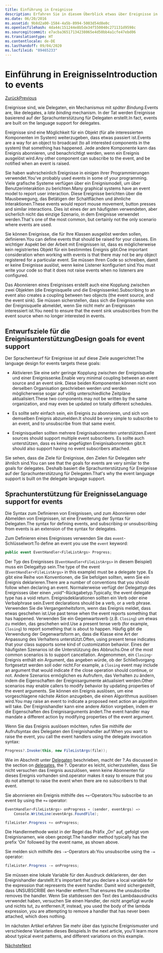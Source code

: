 ```yaml
---
title: Einführung in Ereignisse
description: Erfahren Sie in diesem Überblick etwas über Ereignisse in .NET Core und über Ziele beim Sprachentwurf für Ereignisse.
ms.date: 06/20/2016
ms.assetid: 9b8d2a00-1584-4a5b-8994-5003d54d8e0c
ms.openlocfilehash: 4da44c151244e8b5de34f550040c271131d9598c
ms.sourcegitcommit: e7acba36517134238065e4d50bb4a1cfe47ebd06
ms.translationtype: HT
ms.contentlocale: de-DE
ms.lasthandoff: 09/04/2020
ms.locfileid: "89465233"
---
```

# <a name="introduction-to-events"></a><span data-ttu-id="96fdb-103">Einführung in Ereignisse</span><span class="sxs-lookup"><span data-stu-id="96fdb-103">Introduction to events</span></span>

[<span data-ttu-id="96fdb-104">Zurück</span><span class="sxs-lookup"><span data-stu-id="96fdb-104">Previous</span></span>](delegates-patterns.md)

<span data-ttu-id="96fdb-105">Ereignisse sind, wie Delegaten, ein Mechanismus mit *später Bindung*.</span><span class="sxs-lookup"><span data-stu-id="96fdb-105">Events are, like delegates, a *late binding* mechanism.</span></span> <span data-ttu-id="96fdb-106">In der Tat werden Ereignisse basierend auf der Sprachunterstützung für Delegaten erstellt.</span><span class="sxs-lookup"><span data-stu-id="96fdb-106">In fact, events are built on the language support for delegates.</span></span>

<span data-ttu-id="96fdb-107">Ereignisse sind eine Möglichkeit für ein Objekt (für alle interessierten Komponenten im System) weiterzugeben, dass etwas passiert ist.</span><span class="sxs-lookup"><span data-stu-id="96fdb-107">Events are a way for an object to broadcast (to all interested components in the system) that something has happened.</span></span> <span data-ttu-id="96fdb-108">Jede andere Komponente kann das Ereignis abonnieren, und benachrichtigt werden, wenn ein Ereignis ausgelöst wird.</span><span class="sxs-lookup"><span data-stu-id="96fdb-108">Any other component can subscribe to the event, and be notified when an event is raised.</span></span>

<span data-ttu-id="96fdb-109">Sie haben wahrscheinlich Ereignisse in einigen ihrer Programmierungen verwendet.</span><span class="sxs-lookup"><span data-stu-id="96fdb-109">You've probably used events in some of your programming.</span></span> <span data-ttu-id="96fdb-110">Viele grafische Systeme verfügen über ein Ereignismodell, um über Benutzerinteraktion zu berichten.</span><span class="sxs-lookup"><span data-stu-id="96fdb-110">Many graphical systems have an event model to report user interaction.</span></span> <span data-ttu-id="96fdb-111">Diese Ereignisse berichten über die Mausbewegung, das Betätigen der Schaltflächen und ähnliche Interaktionen.</span><span class="sxs-lookup"><span data-stu-id="96fdb-111">These events would report mouse movement, button presses and similar interactions.</span></span> <span data-ttu-id="96fdb-112">Dies ist eines der am häufigsten verwendeten, aber sicherlich nicht das einzige Szenario, in dem Ereignisse verwendet werden.</span><span class="sxs-lookup"><span data-stu-id="96fdb-112">That's one of the most common, but certainly not the only scenario where events are used.</span></span>

<span data-ttu-id="96fdb-113">Sie können Ereignisse, die für Ihre Klassen ausgelöst werden sollen, definieren.</span><span class="sxs-lookup"><span data-stu-id="96fdb-113">You can define events that should be raised for your classes.</span></span> <span data-ttu-id="96fdb-114">Ein wichtiger Aspekt bei der Arbeit mit Ereignissen ist, dass es möglicherweise kein registriertes Objekt für ein bestimmtes Ereignis gibt.</span><span class="sxs-lookup"><span data-stu-id="96fdb-114">One important consideration when working with events is that there may not be any object registered for a particular event.</span></span> <span data-ttu-id="96fdb-115">Sie müssen Ihren Code so schreiben, damit er keine Ereignisse auslöst, wenn keine Listener konfiguriert sind.</span><span class="sxs-lookup"><span data-stu-id="96fdb-115">You must write your code so that it does not raise events when no listeners are configured.</span></span>

<span data-ttu-id="96fdb-116">Das Abonnieren eines Ereignisses erstellt auch eine Kopplung zwischen zwei Objekten (die Ereignisquelle und die Ereignissenke).</span><span class="sxs-lookup"><span data-stu-id="96fdb-116">Subscribing to an event also creates a coupling between two objects (the event source, and the event sink).</span></span> <span data-ttu-id="96fdb-117">Sie müssen sicherstellen, dass sich die Ereignissenke von der Ereignisquelle abmeldet, wenn Sie nicht mehr an Ereignissen interessiert ist.</span><span class="sxs-lookup"><span data-stu-id="96fdb-117">You need to ensure that the event sink unsubscribes from the event source when no longer interested in events.</span></span>

## <a name="design-goals-for-event-support"></a><span data-ttu-id="96fdb-118">Entwurfsziele für die Ereignisunterstützung</span><span class="sxs-lookup"><span data-stu-id="96fdb-118">Design goals for event support</span></span>

<span data-ttu-id="96fdb-119">Der Sprachentwurf für Ereignisse ist auf diese Ziele ausgerichtet:</span><span class="sxs-lookup"><span data-stu-id="96fdb-119">The language design for events targets these goals:</span></span>

- <span data-ttu-id="96fdb-120">Aktivieren Sie eine sehr geringe Kopplung zwischen der Ereignisquelle und einer Ereignissenke.</span><span class="sxs-lookup"><span data-stu-id="96fdb-120">Enable very minimal coupling between an event source and an event sink.</span></span> <span data-ttu-id="96fdb-121">Diese beiden Komponenten können nicht von derselben Organisation geschrieben werden und werden möglicherweise sogar auf völlig unterschiedliche Zeitpläne aktualisiert.</span><span class="sxs-lookup"><span data-stu-id="96fdb-121">These two components may not be written by the same organization, and may even be updated on totally different schedules.</span></span>

- <span data-ttu-id="96fdb-122">Es sollte sehr einfach sein, ein Ereignis zu abonnieren, und sich von demselben Ereignis abzumelden.</span><span class="sxs-lookup"><span data-stu-id="96fdb-122">It should be very simple to subscribe to an event, and to unsubscribe from that same event.</span></span>

- <span data-ttu-id="96fdb-123">Ereignisquellen sollten mehrere Ereignisabonnenten unterstützen.</span><span class="sxs-lookup"><span data-stu-id="96fdb-123">Event sources should support multiple event subscribers.</span></span> <span data-ttu-id="96fdb-124">Es sollte auch unterstützen, dass es keine angefügten Ereignisabonnenten gibt.</span><span class="sxs-lookup"><span data-stu-id="96fdb-124">It should also support having no event subscribers attached.</span></span>

<span data-ttu-id="96fdb-125">Sie sehen, dass die Ziele für Ereignisse, den Zielen für Delegaten sehr ähnlich sind.</span><span class="sxs-lookup"><span data-stu-id="96fdb-125">You can see that the goals for events are very similar to the goals for delegates.</span></span>
<span data-ttu-id="96fdb-126">Deshalb basiert die Sprachunterstützung für Ereignisse auf der Sprachunterstützung für Delegaten.</span><span class="sxs-lookup"><span data-stu-id="96fdb-126">That's why the event language support is built on the delegate language support.</span></span>

## <a name="language-support-for-events"></a><span data-ttu-id="96fdb-127">Sprachunterstützung für Ereignisse</span><span class="sxs-lookup"><span data-stu-id="96fdb-127">Language support for events</span></span>

<span data-ttu-id="96fdb-128">Die Syntax zum Definieren von Ereignissen, und zum Abonnieren oder Abmelden von Ereignissen, ist eine Erweiterung der Syntax für Delegaten.</span><span class="sxs-lookup"><span data-stu-id="96fdb-128">The syntax for defining events, and subscribing or unsubscribing from events is an extension of the syntax for delegates.</span></span>

<span data-ttu-id="96fdb-129">Zum Definieren eines Ereignisses verwenden Sie das `event`-Schlüsselwort:</span><span class="sxs-lookup"><span data-stu-id="96fdb-129">To define an event you use the `event` keyword:</span></span>

```csharp
public event EventHandler<FileListArgs> Progress;
```

<span data-ttu-id="96fdb-130">Der Typ des Ereignisses (`EventHandler<FileListArgs>` in diesem Beispiel) muss ein Delegattyp sein.</span><span class="sxs-lookup"><span data-stu-id="96fdb-130">The type of the event (`EventHandler<FileListArgs>` in this example) must be a delegate type.</span></span> <span data-ttu-id="96fdb-131">Es gibt eine Reihe von Konventionen, die Sie befolgen sollten, wenn Sie ein Ereignis deklarieren.</span><span class="sxs-lookup"><span data-stu-id="96fdb-131">There are a number of conventions that you should follow when declaring an event.</span></span> <span data-ttu-id="96fdb-132">Normalerweise verfügt der Delegattyp des Ereignisses über einen „void“-Rückgabetyp.</span><span class="sxs-lookup"><span data-stu-id="96fdb-132">Typically, the event delegate type has a void return.</span></span>
<span data-ttu-id="96fdb-133">Ereignisdeklarationen sollten ein Verb oder eine Verbalphrase sein.</span><span class="sxs-lookup"><span data-stu-id="96fdb-133">Event declarations should be a verb, or a verb phrase.</span></span>
<span data-ttu-id="96fdb-134">Verwenden Sie die Vergangenheitsform, wenn das Ereignis meldet, dass etwas geschehen ist.</span><span class="sxs-lookup"><span data-stu-id="96fdb-134">Use past tense when the event reports something that has happened.</span></span> <span data-ttu-id="96fdb-135">Verwenden Sie ein Gegenwartsverb (z.B. `Closing`) um etwas zu melden, das geschehen wird.</span><span class="sxs-lookup"><span data-stu-id="96fdb-135">Use a present tense verb (for example, `Closing`) to report something that is about to happen.</span></span> <span data-ttu-id="96fdb-136">Häufig gibt die Verwendung der Gegenwartsform an, dass die Klasse eine Art der Anpassung des Verhaltens unterstützt.</span><span class="sxs-lookup"><span data-stu-id="96fdb-136">Often, using present tense indicates that your class supports some kind of customization behavior.</span></span> <span data-ttu-id="96fdb-137">Eines der häufigsten Szenarios ist die Unterstützung des Abbruchs.</span><span class="sxs-lookup"><span data-stu-id="96fdb-137">One of the most common scenarios is to support cancellation.</span></span> <span data-ttu-id="96fdb-138">Angenommen, ein `Closing`-Ereignis enthält ein Argument, das angeben würde, ob der Schließvorgang fortgesetzt werden soll oder nicht.</span><span class="sxs-lookup"><span data-stu-id="96fdb-138">For example, a `Closing` event may include an argument that would indicate if the close operation should continue, or not.</span></span>  <span data-ttu-id="96fdb-139">Andere Szenarios ermöglichen es Aufrufern, das Verhalten zu ändern, indem die Eigenschaften der Ereignisargumente aktualisiert werden.</span><span class="sxs-lookup"><span data-stu-id="96fdb-139">Other scenarios may enable callers to modify behavior by updating properties of the event arguments.</span></span> <span data-ttu-id="96fdb-140">Sie können ein Ereignis auslösen, um eine vorgeschlagene nächste Aktion anzugeben, die einen Algorithmus auslösen wird.</span><span class="sxs-lookup"><span data-stu-id="96fdb-140">You may raise an event to indicate a proposed next action an algorithm will take.</span></span> <span data-ttu-id="96fdb-141">Der Ereignishandler kann eine andere Aktion vorgeben, indem er die Eigenschaften des Ereignisarguments ändert.</span><span class="sxs-lookup"><span data-stu-id="96fdb-141">The event handler may mandate a different action by modifying  properties of the event argument.</span></span>

<span data-ttu-id="96fdb-142">Wenn Sie das Ereignis auslösen möchten, rufen Sie mithilfe der Aufrufsyntax des Delegaten den Ereignishandler auf:</span><span class="sxs-lookup"><span data-stu-id="96fdb-142">When you want to raise the event, you call the event handlers using the delegate invocation syntax:</span></span>

```csharp
Progress?.Invoke(this, new FileListArgs(file));
```

<span data-ttu-id="96fdb-143">Wie im Abschnitt unter [Delegaten](delegates-patterns.md) beschrieben, macht der ?.</span><span class="sxs-lookup"><span data-stu-id="96fdb-143">As discussed in the section on [delegates](delegates-patterns.md), the ?.</span></span>
<span data-ttu-id="96fdb-144">Operator es leicht, sicherzustellen, dass Sie nicht versuchen das Ereignis auszulösen, wenn keine Abonnenten für dieses Ereignis vorhanden sind.</span><span class="sxs-lookup"><span data-stu-id="96fdb-144">operator makes it easy to ensure that you do not attempt to raise the event when there are no subscribers to that event.</span></span>

<span data-ttu-id="96fdb-145">Sie abonnieren ein Ereignis mithilfe des `+=`-Operators:</span><span class="sxs-lookup"><span data-stu-id="96fdb-145">You subscribe to an event by using the `+=` operator:</span></span>

```csharp
EventHandler<FileListArgs> onProgress = (sender, eventArgs) =>
    Console.WriteLine(eventArgs.FoundFile);

fileLister.Progress += onProgress;
```

<span data-ttu-id="96fdb-146">Die Handlermethode weist in der Regel das Präfix „On“ auf, gefolgt vom Ereignisnamen, wie oben gezeigt.</span><span class="sxs-lookup"><span data-stu-id="96fdb-146">The handler method typically has the prefix 'On' followed by the event name, as shown above.</span></span>

<span data-ttu-id="96fdb-147">Sie melden sich mithilfe des `-=`-Operators ab:</span><span class="sxs-lookup"><span data-stu-id="96fdb-147">You unsubscribe using the `-=` operator:</span></span>

```csharp
fileLister.Progress -= onProgress;
```

<span data-ttu-id="96fdb-148">Sie müssen eine lokale Variable für den Ausdruck deklarieren, der den Ereignishandler darstellt.</span><span class="sxs-lookup"><span data-stu-id="96fdb-148">It's important that you declare a local variable for the expression that represents the event handler.</span></span> <span data-ttu-id="96fdb-149">Damit wird sichergestellt, dass UNSUBSCRIBE den Handler entfernt.</span><span class="sxs-lookup"><span data-stu-id="96fdb-149">That ensures the unsubscribe removes the handler.</span></span>
<span data-ttu-id="96fdb-150">Wenn Sie stattdessen den Text des Lambdaausdrucks verwendet haben, versuchen Sie einen Handler, der nicht angefügt wurde und nichts tut, zu entfernen.</span><span class="sxs-lookup"><span data-stu-id="96fdb-150">If, instead, you used the body of the lambda expression, you are attempting to remove a handler that has never been attached, which does nothing.</span></span>

<span data-ttu-id="96fdb-151">Im nächsten Artikel erfahren Sie mehr über das typische Ereignismuster und verschiedene Varianten dieses Beispiels.</span><span class="sxs-lookup"><span data-stu-id="96fdb-151">In the next article, you'll learn more about typical event patterns, and different variations on this example.</span></span>

[<span data-ttu-id="96fdb-152">Nächste</span><span class="sxs-lookup"><span data-stu-id="96fdb-152">Next</span></span>](event-pattern.md)
